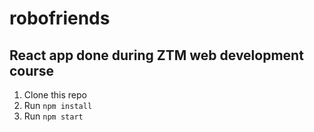 # robofriends
  
## React app done during ZTM web development course

1. Clone this repo
2. Run `npm install`
3. Run `npm start`
